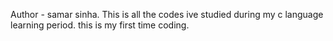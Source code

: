 Author - samar sinha.
This is all the codes ive studied during my c language learning period.
this is my first time coding.
